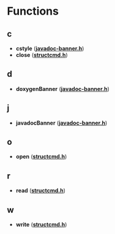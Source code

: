 
# Functions



## c

* **cstyle** ([**javadoc-banner.h**](javadoc-banner_8h.md))
* **close** ([**structcmd.h**](structcmd_8h.md))


## d

* **doxygenBanner** ([**javadoc-banner.h**](javadoc-banner_8h.md))


## j

* **javadocBanner** ([**javadoc-banner.h**](javadoc-banner_8h.md))


## o

* **open** ([**structcmd.h**](structcmd_8h.md))


## r

* **read** ([**structcmd.h**](structcmd_8h.md))


## w

* **write** ([**structcmd.h**](structcmd_8h.md))




